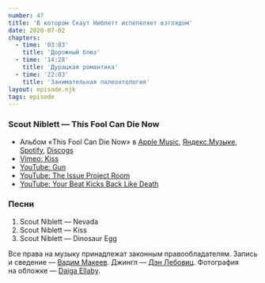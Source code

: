 ```yaml
---
number: 47
title: 'В котором Скаут Ниблетт испепеляет взглядом'
date: 2020-07-02
chapters:
  - time: '03:03'
    title: 'Дорожный блюз'
  - time: '14:28'
    title: 'Дурацкая романтика'
  - time: '22:03'
    title: 'Занимательная палеонтология'
layout: episode.njk
tags: episode
---
```


### Scout Niblett — This Fool Can Die Now

- Альбом «This Fool Can Die Now» в
  [Apple Music](https://music.apple.com/album/264613507),
  [Яндекс.Музыке](https://music.yandex.ru/album/720528),
  [Spotify](https://open.spotify.com/album/47SjArr0rwl7Pd87i8h8Vi),
  [Discogs](https://www.discogs.com/master/20654)
- [Vimeo: Kiss](https://vimeo.com/342928)
- [YouTube: Gun](https://youtu.be/U_EYmtHbiZ0)
- [YouTube: The Issue Project Room](https://youtu.be/Nfrl6S56VhA)
- [YouTube: Your Beat Kicks Back Like Death](https://youtu.be/DCbP0R6Q_sw)

### Песни

1. Scout Niblett — Nevada
2. Scout Niblett — Kiss
3. Scout Niblett — Dinosaur Egg

Все права на музыку принадлежат законным правообладателям.
Запись и сведение — [Вадим Макеев](https://twitter.com/pepelsbey).
Джингл — [Дэн Лебовиц](https://www.youtube.com/channel/UC38A5qHrlc_Zgua7vL4b96w).
Фотография на обложке — [Daiga Ellaby](https://unsplash.com/photos/eB6RTmE2ky4).

